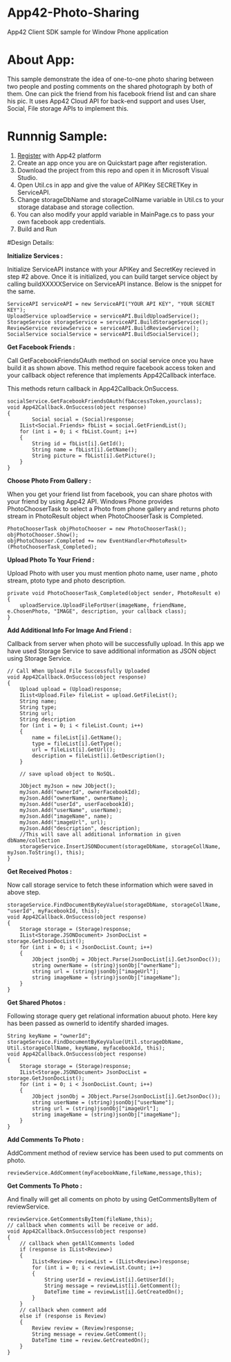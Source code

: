 App42-Photo-Sharing
===================

App42 Client SDK sample for Window Phone application

# About App:

This sample demonstrate the idea of one-to-one photo sharing between two people and posting comments on the shared photograph by both of them. One can pick the friend from his facebook friend list and can share his pic. It uses App42 Cloud API for back-end support and uses User, Social, File storage APIs to implement this.


# Runnnig Sample:

1. <a href="https://apphq.shephertz.com/register" target="blank">Register</a> with App42 platform
2. Create an app once you are on Quickstart page after registeration.
3. Download the project from this repo and open it in Microsoft Visual Studio.
4. Open Util.cs in app and give the value of APIKey SECRETKey in ServiceAPI.
5. Change storageDbName and storageCollName variable in Util.cs to your storage database and storage collection.
5. You can also modify your appId variable in MainPage.cs to pass your own facebook app credentials.
6. Build and Run 

#Design Details:

__Initialize Services :__

Initialize  ServiceAPI instance with your APIKey and SecretKey recieved in step #2 above. Once it is initialized, you can build target service object by calling buildXXXXXService on ServiceAPI instance. Below is the snippet for the same.


```
ServiceAPI serviceAPI = new ServiceAPI("YOUR API KEY", "YOUR SECRET KEY");
UploadService uploadService = serviceAPI.BuildUploadService();
StorageService storageService = serviceAPI.BuildStorageService();
ReviewService reviewService = serviceAPI.BuildReviewService();
SocialService socialService = serviceAPI.BuildSocialService();
```

__Get Facebook Friends :__

Call GetFacebookFriendsOAuth method on social service once you have build it as shown above. This method require facebook access token
and your callback object reference that implements App42Callback interface.

This methods return callback in App42Callback.OnSuccess.

```
socialService.GetFacebookFriendsOAuth(fbAccessToken,yourclass);
void App42Callback.OnSuccess(object response)
{
        Social social = (Social)response;
	IList<Social.Friends> fbList = social.GetFriendList();
	for (int i = 0; i < fbList.Count; i++)
	{
		String id = fbList[i].GetId();
		String name = fbList[i].GetName();
		String picture = fbList[i].GetPicture();      
	}
}    
```        
        
__Choose Photo From Gallery :__ 

When you get your friend list from facebook, you can share photos with your friend by using App42 API. Windows Phone provides PhotoChooserTask to select a Photo
from phone gallery and returns photo stream in PhotoResult object when PhotoChooserTask is Completed.

```
PhotoChooserTask objPhotoChooser = new PhotoChooserTask();
objPhotoChooser.Show();
objPhotoChooser.Completed += new EventHandler<PhotoResult>(PhotoChooserTask_Completed);   
```  

__Upload Photo To Your Friend :__

Upload Photo with user you must mention photo name, user name , photo stream, ptoto type and photo description.

```     
private void PhotoChooserTask_Completed(object sender, PhotoResult e)
{
	uploadService.UploadFileForUser(imageName, friendName, e.ChosenPhoto, "IMAGE", description, your callback class);
}
```  
  
__Add Additional Info For Image And Friend :__

Callback from server when photo will be successfully upload. In this app we have used Storage Service to save additional information as JSON object using Storage Service.

```
// Call When Upload File Successfully Uploaded
void App42Callback.OnSuccess(object response)
{
	Upload upload = (Upload)response;
	IList<Upload.File> fileList = upload.GetFileList();
	String name;
	String type;
	String url;
	String description
	for (int i = 0; i < fileList.Count; i++)
	{
		name = fileList[i].GetName();
		type = fileList[i].GetType();
		url = fileList[i].GetUrl();
		description = fileList[i].GetDescription();
	}
	
	// save upload object to NoSQL.
	
	JObject myJson = new JObject();
	myJson.Add("ownerId", ownerFacebookId);
	myJson.Add("ownerName", ownerName);
	myJson.Add("userId", userFacebookId);
	myJson.Add("userName", userName);
	myJson.Add("imageName", name);
	myJson.Add("imageUrl", url);
	myJson.Add("description", description);
	//This will save all additional information in given dbName/collection
	storageService.InsertJSONDocument(storageDbName, storageCollName, myJson.ToString(), this);
}
```

__Get Received Photos :__

Now call storage service to fetch these information which were saved in above step.

```
storageService.FindDocumentByKeyValue(storageDbName, storageCollName, "userId", myFacebookId, this);
void App42Callback.OnSuccess(object response)
{
	Storage storage = (Storage)response;
	IList<Storage.JSONDocument> JsonDocList = storage.GetJsonDocList();
	for (int i = 0; i < JsonDocList.Count; i++)
	{
		JObject jsonObj = JObject.Parse(JsonDocList[i].GetJsonDoc());
		string ownerName = (string)jsonObj["ownerName"];
		string url = (string)jsonObj["imageUrl"];
		string imageName = (string)jsonObj["imageName"];
	}
}
```

__Get Shared Photos :__

Following storage query get relational information abuout photo. Here key has been passed as ownerId to identify sharded images.

```
String keyName = "ownerId";
storageService.FindDocumentByKeyValue(Util.storageDbName, Util.storageCollName, keyName, myfacebookId, this);
void App42Callback.OnSuccess(object response)
{
	Storage storage = (Storage)response;
	IList<Storage.JSONDocument> JsonDocList = storage.GetJsonDocList();
	for (int i = 0; i < JsonDocList.Count; i++)
	{
		JObject jsonObj = JObject.Parse(JsonDocList[i].GetJsonDoc());
		string userName = (string)jsonObj["userName"];
		string url = (string)jsonObj["imageUrl"];
		string imageName = (string)jsonObj["imageName"];
	}
}
```

__Add Comments To Photo :__

AddComment method of review service has been used to put comments on photo.
```
reviewService.AddComment(myFacebookName,fileName,message,this);
```

__Get Comments To Photo :__

And finally will get all coments on photo by using GetCommentsByItem of reviewService.

```
reviewService.GetCommentsByItem(fileName,this);
// callback when comments will be receive or add.
void App42Callback.OnSuccess(object response)
{
	// callback when getAllComments loded
	if (response is IList<Review>)
	{
		IList<Review> reviewList = (IList<Review>)response;
		for (int i = 0; i < reviewList.Count; i++)
		{
			String userId = reviewList[i].GetUserId();
			String message = reviewList[i].GetComment();
			DateTime time = reviewList[i].GetCreatedOn();
		}
	}
	// callback when comment add
	else if (response is Review)
	{
		Review review = (Review)response;
		String message = review.GetComment();
		DateTime time = review.GetCreatedOn();
	}
}
```

